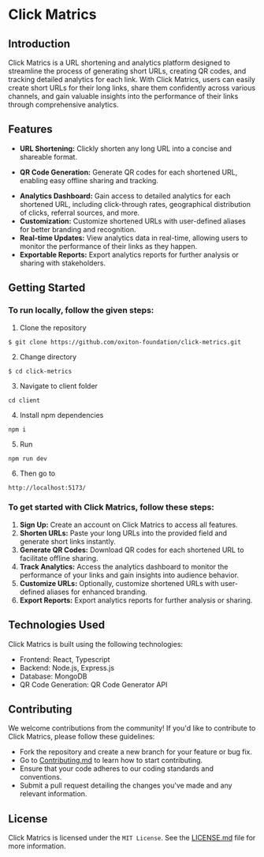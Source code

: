 ﻿# Click Matrics

## Introduction
Click Matrics is a URL shortening and analytics platform designed to streamline the process of generating short URLs, creating QR codes, and tracking detailed analytics for each link. With Click Matrics, users can easily create short URLs for their long links, share them confidently across various channels, and gain valuable insights into the performance of their links through comprehensive analytics.


## Features
- **URL Shortening:** Clickly  shorten any long URL into a concise and shareable format.
  
<!-- ![Click Matrics](./readme-assets/links.png) -->
- **QR Code Generation:** Generate QR codes for each shortened URL, enabling easy offline sharing and tracking.
  
<!-- ![Click Matrics](./readme-assets/qrs.png) -->
- **Analytics Dashboard:** Gain access to detailed analytics for each shortened URL, including click-through rates, geographical distribution of clicks, referral sources, and more.
- **Customization:** Customize shortened URLs with user-defined aliases for better branding and recognition.
- **Real-time Updates:** View analytics data in real-time, allowing users to monitor the performance of their links as they happen.
- **Exportable Reports:** Export analytics reports for further analysis or sharing with stakeholders.

## Getting Started

### To run locally, follow the given steps:
1. Clone the repository
```
$ git clone https://github.com/oxiton-foundation/click-metrics.git
```
2. Change directory
```
$ cd click-metrics
```
3. Navigate to client folder
```
cd client
```
4. Install npm dependencies
```
npm i
```
5. Run
```
npm run dev
```
6. Then go to
```
http://localhost:5173/
```

### To get started with Click Matrics, follow these steps:
1. **Sign Up:** Create an account on Click Matrics to access all features.
2. **Shorten URLs:** Paste your long URLs into the provided field and generate short links instantly.
3. **Generate QR Codes:** Download QR codes for each shortened URL to facilitate offline sharing.
4. **Track Analytics:** Access the analytics dashboard to monitor the performance of your links and gain insights into audience behavior.
5. **Customize URLs:** Optionally, customize shortened URLs with user-defined aliases for enhanced branding.
6. **Export Reports:** Export analytics reports for further analysis or sharing.

## Technologies Used 
Click Matrics is built using the following technologies:
- Frontend: React, Typescript
- Backend: Node.js, Express.js
- Database: MongoDB
- QR Code Generation: QR Code Generator API

## Contributing
We welcome contributions from the community! If you'd like to contribute to Click Matrics, please follow these guidelines:
- Fork the repository and create a new branch for your feature or bug fix.
- Go to [Contributing.md](CONTRIBUTION.md) to learn how to start contributing.
- Ensure that your code adheres to our coding standards and conventions.
- Submit a pull request detailing the changes you've made and any relevant information.

## License
Click Matrics is licensed under the `MIT License`. See the [LICENSE.md](LICENSE.md) file for more information.
